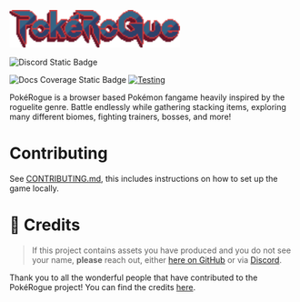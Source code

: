 <picture><img src="./public/images/logo.png" width="300" alt="PokéRogue"></picture>

![Discord Static Badge](https://img.shields.io/badge/Community_Discord-blurple?style=flat&logo=discord&logoSize=auto&labelColor=white&color=5865F2&link=https://discord.gg/pokerogue)
<!-- TODO: Replace the link on the typedoc branch with the SVG for the current branch -->
![Docs Coverage Static Badge](https://pagefaultgames.github.io/pokerogue/beta/media/coverage.svg)
[![Testing](https://github.com/pagefaultgames/pokerogue/actions/workflows/tests.yml/badge.svg)](https://github.com/pagefaultgames/pokerogue/actions/workflows/tests.yml)

PokéRogue is a browser based Pokémon fangame heavily inspired by the roguelite genre. Battle endlessly while gathering stacking items, exploring many different biomes, fighting trainers, bosses, and more!

# Contributing

See [CONTRIBUTING.md](./CONTRIBUTING.md), this includes instructions on how to set up the game locally.
# 📝 Credits
>
> If this project contains assets you have produced and you do not see your name, **please** reach out, either [here on GitHub](https://github.com/pagefaultgames/pokerogue/issues/new) or via [Discord](https://discord.gg/pokerogue).

Thank you to all the wonderful people that have contributed to the PokéRogue project! You can find the credits [here](./CREDITS.md).

